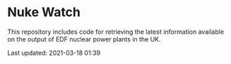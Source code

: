 # Nuke Watch

This repository includes code for retrieving the latest information available on the output of EDF nuclear power plants in the UK.

Last updated: 2021-03-18 01:39